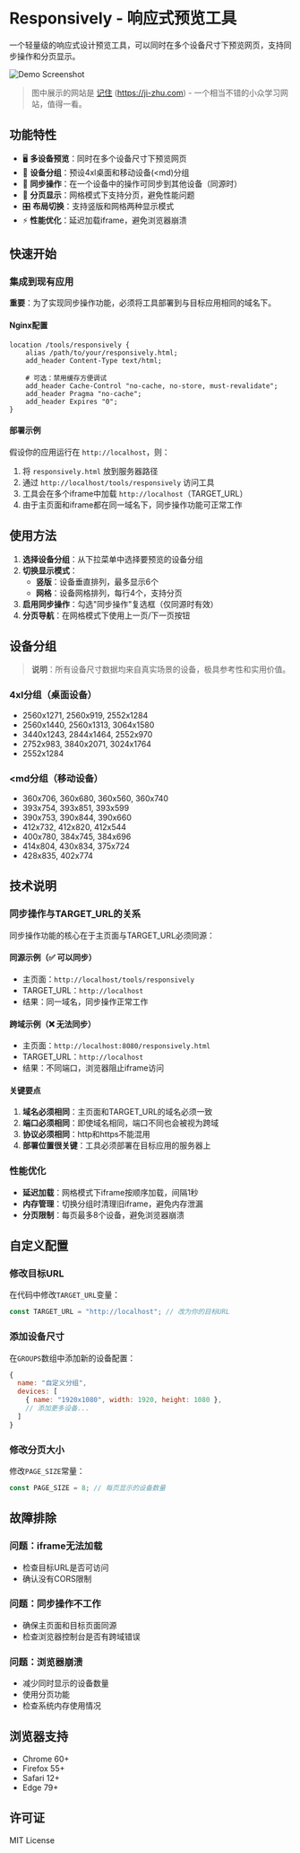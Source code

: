 # Responsively - 响应式预览工具

一个轻量级的响应式设计预览工具，可以同时在多个设备尺寸下预览网页，支持同步操作和分页显示。

![Demo Screenshot](https://ji-zhu.com/static/pics/responsively.png)

> 图中展示的网站是 [记住](https://ji-zhu.com) (https://ji-zhu.com) - 一个相当不错的小众学习网站，值得一看。

## 功能特性

- 🖥️ **多设备预览**：同时在多个设备尺寸下预览网页
- 📱 **设备分组**：预设4xl桌面和移动设备(<md)分组
- 🔄 **同步操作**：在一个设备中的操作可同步到其他设备（同源时）
- 📄 **分页显示**：网格模式下支持分页，避免性能问题
- 🎛️ **布局切换**：支持竖版和网格两种显示模式
- ⚡ **性能优化**：延迟加载iframe，避免浏览器崩溃

## 快速开始

### 集成到现有应用
**重要**：为了实现同步操作功能，必须将工具部署到与目标应用相同的域名下。

#### Nginx配置
```nginx
location /tools/responsively {
    alias /path/to/your/responsively.html;
    add_header Content-Type text/html;
    
    # 可选：禁用缓存方便调试
    add_header Cache-Control "no-cache, no-store, must-revalidate";
    add_header Pragma "no-cache";
    add_header Expires "0";
}
```

#### 部署示例
假设你的应用运行在 `http://localhost`，则：
1. 将 `responsively.html` 放到服务器路径
2. 通过 `http://localhost/tools/responsively` 访问工具
3. 工具会在多个iframe中加载 `http://localhost`（TARGET_URL）
4. 由于主页面和iframe都在同一域名下，同步操作功能可正常工作

## 使用方法

1. **选择设备分组**：从下拉菜单中选择要预览的设备分组
2. **切换显示模式**：
   - **竖版**：设备垂直排列，最多显示6个
   - **网格**：设备网格排列，每行4个，支持分页
3. **启用同步操作**：勾选"同步操作"复选框（仅同源时有效）
4. **分页导航**：在网格模式下使用上一页/下一页按钮

## 设备分组

> **说明**：所有设备尺寸数据均来自真实场景的设备，极具参考性和实用价值。

### 4xl分组（桌面设备）
- 2560x1271, 2560x919, 2552x1284
- 2560x1440, 2560x1313, 3064x1580
- 3440x1243, 2844x1464, 2552x970
- 2752x983, 3840x2071, 3024x1764
- 2552x1284

### <md分组（移动设备）
- 360x706, 360x680, 360x560, 360x740
- 393x754, 393x851, 393x599
- 390x753, 390x844, 390x660
- 412x732, 412x820, 412x544
- 400x780, 384x745, 384x696
- 414x804, 430x834, 375x724
- 428x835, 402x774

## 技术说明

### 同步操作与TARGET_URL的关系
同步操作功能的核心在于主页面与TARGET_URL必须同源：

#### 同源示例（✅ 可以同步）
- 主页面：`http://localhost/tools/responsively`
- TARGET_URL：`http://localhost`
- 结果：同一域名，同步操作正常工作

#### 跨域示例（❌ 无法同步）
- 主页面：`http://localhost:8080/responsively.html`
- TARGET_URL：`http://localhost`
- 结果：不同端口，浏览器阻止iframe访问

#### 关键要点
1. **域名必须相同**：主页面和TARGET_URL的域名必须一致
2. **端口必须相同**：即使域名相同，端口不同也会被视为跨域
3. **协议必须相同**：http和https不能混用
4. **部署位置很关键**：工具必须部署在目标应用的服务器上

### 性能优化
- **延迟加载**：网格模式下iframe按顺序加载，间隔1秒
- **内存管理**：切换分组时清理旧iframe，避免内存泄漏
- **分页限制**：每页最多8个设备，避免浏览器崩溃

## 自定义配置

### 修改目标URL
在代码中修改`TARGET_URL`变量：
```javascript
const TARGET_URL = "http://localhost"; // 改为你的目标URL
```

### 添加设备尺寸
在`GROUPS`数组中添加新的设备配置：
```javascript
{
  name: "自定义分组",
  devices: [
    { name: "1920x1080", width: 1920, height: 1080 },
    // 添加更多设备...
  ]
}
```

### 修改分页大小
修改`PAGE_SIZE`常量：
```javascript
const PAGE_SIZE = 8; // 每页显示的设备数量
```

## 故障排除

### 问题：iframe无法加载
- 检查目标URL是否可访问
- 确认没有CORS限制

### 问题：同步操作不工作
- 确保主页面和目标页面同源
- 检查浏览器控制台是否有跨域错误

### 问题：浏览器崩溃
- 减少同时显示的设备数量
- 使用分页功能
- 检查系统内存使用情况

## 浏览器支持

- Chrome 60+
- Firefox 55+
- Safari 12+
- Edge 79+

## 许可证

MIT License